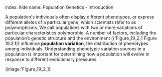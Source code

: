 index: hide
name: Population Genetics - Introduction

A population's individuals often display different phenotypes, or express different alleles of a particular gene, which scientists refer to as polymorphisms. We call populations with two or more variations of particular characteristics polymorphic. A number of factors, including the population’s genetic structure and the environment ({'Figure_19_2_1 Figure 19.2.1}) influence  **population variation**, the distribution of phenotypes among individuals. Understanding phenotypic variation sources in a population is important for determining how a population will evolve in response to different evolutionary pressures.


{image:'Figure_19_2_1}
        
